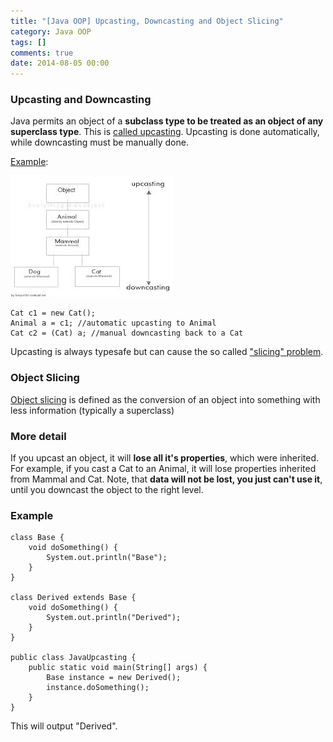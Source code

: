 ```yaml
---
title: "[Java OOP] Upcasting, Downcasting and Object Slicing"
category: Java OOP
tags: []
comments: true
date: 2014-08-05 00:00
---
```



### Upcasting and Downcasting

Java permits an object of a **subclass type to be treated as an object of any superclass type**. This is [called upcasting](http://forum.codecall.net/topic/50451-upcasting-downcasting/). Upcasting is done automatically, while downcasting must be manually done.

[Example](http://forum.codecall.net/topic/50451-upcasting-downcasting/):

![](/images/java-upcasting-downcasting.jpg)

    Cat c1 = new Cat();
    Animal a = c1; //automatic upcasting to Animal
    Cat c2 = (Cat) a; //manual downcasting back to a Cat

Upcasting is always typesafe but can cause the so called ["slicing" problem](http://forums.codeguru.com/showthread.php?321676-What-are-upcasting-and-downcasting-dangers).

### Object Slicing

[Object slicing](https://www.java.net/also-in-java/object-slicing-and-component-design-java) is defined as the conversion of an object into something with less information (typically a superclass)

### More detail

If you upcast an object, it will **lose all it's properties**, which were inherited. For example, if you cast a Cat to an Animal, it will lose properties inherited from Mammal and Cat. Note, that **data will not be lost, you just can't use it**, until you downcast the object to the right level.

### Example

    class Base {
    	void doSomething() {
    		System.out.println("Base");
    	}
    }

    class Derived extends Base {
    	void doSomething() {
    		System.out.println("Derived");
    	}
    }

    public class JavaUpcasting {
    	public static void main(String[] args) {
    		Base instance = new Derived();
    		instance.doSomething();
    	}
    }

This will output "Derived".

